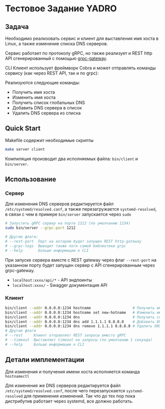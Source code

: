 # Тестовое Задание YADRO

## Задача

Необходимо реализовать сервис и клиент для выставления имя хоста в Linux, а также изменение списка DNS серверов.

Сервис работает по протоколу gRPC, но также реализует и REST http API сгенерированный с помощью [grpc-gateway](https://github.com/grpc-ecosystem/grpc-gateway).

CLI Клиент использует фреймворк Cobra и может отправлять команды сервису (как через REST API, так и по grpc):

Реализуются следующие команды:
- Получить имя хоста
- Изменить имя хоста
- Получить список глобальных DNS
- Добавить DNS сервера в список
- Удалить DNS сервера из списка

## Quick Start

Makefile содержит необходимые скрипты

```sh
make server client
```

Компиляция производит два исполняемых файла: `bin/client` и `bin/server`.

## Использование

### Сервер

Для изменения DNS серверов редактируется файл `/etc/systemd/resolved.conf`, а также перезагружается `systemd-resolved`, в связи с чем в примере `bin/server` запускается через `sudo`

```sh
# Запустить gRPC сервер на порте 1212 (по умолчанию 1234)
sudo bin/server --grpc-port 1212

# Другие флаги:
# --rest-port  Порт на котором будет запущен REST http-gateway
# --grpc-logs  Выводит также логи самой библиотеки grpc
# --help       Больше информации о CLI
```

При запуске сервера вместе с REST gateway через флаг `--rest-port` на указанном порту будет запущен сервер с API сгенерированным через grpc-gateway.

- `localhost:xxxx/api/*` - API эндпоинты
- `localhost:xxxx/` - Swagger документация API 

### Клиент
```sh
bin/client --addr 0.0.0.0:1234 hostname                   # Получить имя хоста
bin/client --addr 0.0.0.0:1234 hostname set new-hotname   # Изменить имя хоста
bin/client --addr 0.0.0.0:1234 dns                        # Получить список DNS серверов
bin/client --addr 0.0.0.0:1234 dns add 1.1.1.1 8.8.8.8    # Добавить DNS сервера
bin/client --addr 0.0.0.0:1234 dns remove 1.1.1.1 8.8.8.8 # Удалить DNS сервера
# Другие флаги
# --rest     Клиент отправляет REST запросы вместо gRPC
# --timeout  Выставляет timeout на запросы (по умолчанию 1 секунда)
# --help     Больше информации о CLI
```

## Детали имплементации

Для изменения и получения имени хоста исполняется команда `hostnamectl`

Для изменения же DNS серверов редактируется файл `/etc/systemd/resolved.conf`, после чего перезапускается `systemd-resolved` для применения изменений. Так что до тех пор пока дистрибутив работает через systemd, все должно работать.
